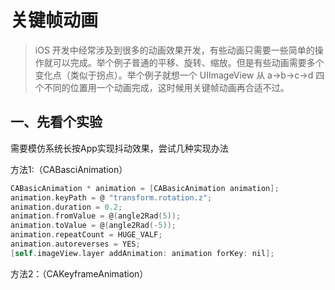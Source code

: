 <h1>关键帧动画</h1>




> iOS 开发中经常涉及到很多的动画效果开发，有些动画只需要一些简单的操作就可以完成。举个例子普通的平移、旋转、缩放。但是有些动画需要多个变化点（类似于拐点）。举个例子就想一个 UIImageView 从 a-&gt;b-&gt;c-&gt;d 四个不同的位置用一个动画完成，这时候用关键帧动画再合适不过。




<h2>一、先看个实验</h2>


<p>需要模仿系统长按App实现抖动效果，尝试几种实现办法</p>


<p>方法1:（CABasciAnimation）</p>

```objective-c
CABasicAnimation * animation = [CABasicAnimation animation];
animation.keyPath = @ "transform.rotation.z";
animation.duration = 0.2;
animation.fromValue = @(angle2Rad(5));
animation.toValue = @(angle2Rad(-5));
animation.repeatCount = HUGE_VALF;
animation.autoreverses = YES;
[self.imageView.layer addAnimation: animation forKey: nil];
```


<p>方法2：（CAKeyframeAnimation）</p>

```objective-c


```





